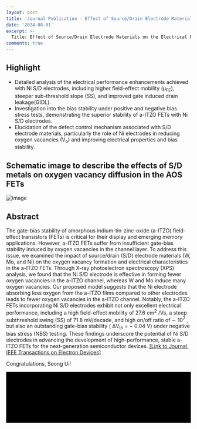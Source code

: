 ```yaml
---
layout: post
title: 'Journal Publication - Effect of Source/Drain Electrode Materials on the Electrical Performance and Stability of Amorphous Indium-Tin-Zinc-Oxide FETs'
date: '2024-08-01'
excerpt: >-
  Title: Effect of Source/Drain Electrode Materials on the Electrical Performance and Stability of Amorphous Indium-Tin-Zinc-Oxide FETs
comments: true
---
```

## Highlight

- Detailed analysis of the electrical performance enhancements achieved with Ni S/D electrodes, including higher field-effect mobility (µ<sub>FE</sub>), steeper sub-threshold slope (SS), and improved gate induced drain leakage(GIDL).
- Investigation into the bias stability under positive and negative bias stress tests, demonstrating the superior stability of a-ITZO FETs with Ni S/D electrodes.
- Elucidation of the defect control mechanism associated with S/D electrode materials, particularly the role of Ni electrodes in reducing oxygen vacancies (V<sub>o</sub>) and improving electrical properties and bias stability.

## Schematic image to describe the effects of S/D metals on oxygen vacancy diffusion in the AOS FETs

![image](https://github.com/user-attachments/assets/50522d4f-8157-4534-85ee-565298a6c273)

## Abstract
The gate-bias stability of amorphous indium-tin-zinc-oxide (a-ITZO) field-effect transistors (FETs) is critical for their display and emerging memory applications. However, a-ITZO FETs suffer from insufficient gate-bias stability induced by oxygen vacancies in the channel layer. To address this issue, we examined the impact of source/drain (S/D) electrode materials (W, Mo, and Ni) on the oxygen vacancy formation and electrical characteristics in the a-ITZO FETs. Through X-ray photoelectron spectroscopy (XPS) analysis, we found that the Ni S/D electrode is effective in forming fewer oxygen vacancies in the a-ITZO channel, whereas W and Mo induce many oxygen vacancies. Our proposed model suggests that the Ni electrode absorbing less oxygen from the a-ITZO films compared to other electrodes leads to fewer oxygen vacancies in the a-ITZO channel. Notably, the a-ITZO FETs incorporating Ni S/D electrodes exhibit not only excellent electrical performance, including a high field-effect mobility of 27.6 cm<sup>2</sup> /Vs, a steep subthreshold swing (SS) of 71.8 mV/decade, and high on/off ratio of ∼ 10<sup>7</sup> , but also an outstanding gate-bias stability ( ΔV<sub>th</sub> = − 0.04 V) under negative bias stress (NBS) testing. These findings underscore the potential of Ni S/D electrodes in advancing the development of high-performance, stable a-ITZO FETs for the next-generation semiconductor devices.
[[Link to Journal, IEEE Transactions on Electron Devices]](https://ieeexplore.ieee.org/document/10620402)

Congratulations, Seong Ui!

![img.png](img.png)
